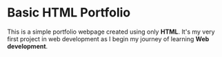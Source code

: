 # Basic HTML Portfolio

This is a simple portfolio webpage created using only **HTML**. 
It's my very first project in web development as I begin my journey of learning **Web development**.
